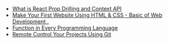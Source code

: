 
<!-- BLOG-POST-LIST:START -->
- [What is React Prop Drilling and Context API](https://dev.to/iamrishavraj1/what-is-react-prop-drilling-and-context-api-cjl)
- [Make Your First Website Using HTML & CSS - Basic of Web Development .](https://dev.to/iamrishavraj1/make-your-first-website-using-html-css-basic-of-web-development-2inm)
- [Function in Every Programming Language](https://dev.to/iamrishavraj1/function-in-every-programming-language-2fja)
- [Remote Control Your Projects Using Git](https://dev.to/iamrishavraj1/remote-control-your-projects-using-git-4igb)
<!-- BLOG-POST-LIST:END -->
